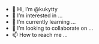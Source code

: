 - 👋 Hi, I’m @kukytty
- 👀 I’m interested in ...
- 🌱 I’m currently learning ...
- 💞️ I’m looking to collaborate on ...
- 📫 How to reach me ...

<!---
kukytty/kukytty is a ✨ special ✨ repository because its `README.md` (this file) appears on your GitHub profile.
You can click the Preview link to take a look at your changes.
--->

